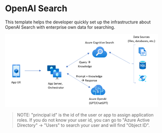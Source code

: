 # OpenAI Search
This template helps the developer quickly set up the infrastructure about OpenAI Search with enterprise own data for searching.

![Architecture](assets/OpenAISearchArchitecture.png)

>NOTE: "principal id" is the id of the user or app to assign application roles. If you do not know your user id, you can go to "Azure Active Directory" -> "Users" to search your user and will find "Object ID".